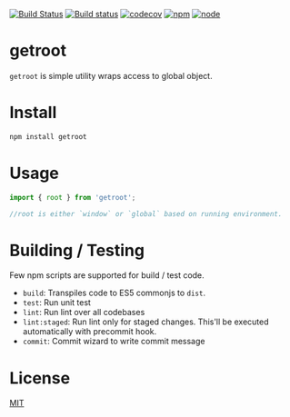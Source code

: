 [![Build Status](https://travis-ci.org/kwonoj/get-root.svg?branch=master)](https://travis-ci.org/kwonoj/get-root)
[![Build status](https://ci.appveyor.com/api/projects/status/mvpjn9ob40cubbuf?svg=true)](https://ci.appveyor.com/project/kwonoj/get-root)
[![codecov](https://codecov.io/gh/kwonoj/get-root/branch/master/graph/badge.svg)](https://codecov.io/gh/kwonoj/get-root)
[![npm](https://img.shields.io/npm/v/get-root.svg)](https://www.npmjs.com/package/getroot)
[![node](https://img.shields.io/badge/node-=>4.0-blue.svg?style=flat)](https://www.npmjs.com/package/getroot)

# getroot

`getroot` is simple utility wraps access to global object.

# Install

```sh
npm install getroot
```

# Usage


```js
import { root } from 'getroot';

//root is either `window` or `global` based on running environment.
```

# Building / Testing

Few npm scripts are supported for build / test code.

- `build`: Transpiles code to ES5 commonjs to `dist`.
- `test`: Run unit test
- `lint`: Run lint over all codebases
- `lint:staged`: Run lint only for staged changes. This'll be executed automatically with precommit hook.
- `commit`: Commit wizard to write commit message

# License

[MIT](https://github.com/kwonoj/get-root/blob/master/LICENSE)